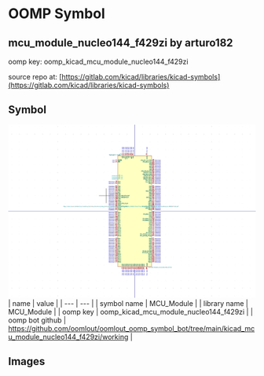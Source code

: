 # OOMP Symbol  
## mcu_module_nucleo144_f429zi  by arturo182  
  
oomp key: oomp_kicad_mcu_module_nucleo144_f429zi  
  
source repo at: [https://gitlab.com/kicad/libraries/kicad-symbols](https://gitlab.com/kicad/libraries/kicad-symbols)  
## Symbol  
  
[![working.png](working_600.png)](working.png)  
| name | value | 
| --- | --- | 
| symbol name | MCU_Module | 
| library name | MCU_Module | 
| oomp key | oomp_kicad_mcu_module_nucleo144_f429zi | 
| oomp bot github | https://github.com/oomlout/oomlout_oomp_symbol_bot/tree/main/kicad_mcu_module_nucleo144_f429zi/working | 
## Images  
